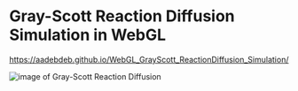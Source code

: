 # Gray-Scott Reaction Diffusion Simulation in WebGL

https://aadebdeb.github.io/WebGL_GrayScott_ReactionDiffusion_Simulation/

![image of Gray-Scott Reaction Diffusion](https://user-images.githubusercontent.com/10070637/56075724-ef0b8a80-5e01-11e9-959a-648b465090bc.gif)
